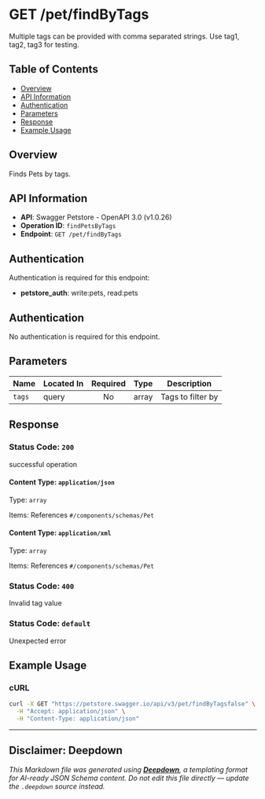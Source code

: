 # GET /pet/findByTags

Multiple tags can be provided with comma separated strings. Use tag1, tag2, tag3 for testing.

## Table of Contents

- [Overview](#overview)
- [API Information](#api-information)
- [Authentication](#authentication)
- [Parameters](#parameters)
- [Response](#response)
- [Example Usage](#example-usage)

## Overview

Finds Pets by tags.

## API Information

- **API**: Swagger Petstore - OpenAPI 3.0 (v1.0.26)
- **Operation ID**: `findPetsByTags`
- **Endpoint**: `GET /pet/findByTags`

## Authentication

Authentication is required for this endpoint:

- **petstore_auth**: write:pets, read:pets
## Authentication

No authentication is required for this endpoint.

## Parameters

| Name | Located In | Required | Type | Description |
|------|------------|:--------:|------|-------------|
| `tags` | query | No | array | Tags to filter by |

## Response

### Status Code: `200`

successful operation


#### Content Type: `application/json`


Type: `array`

Items: References `#/components/schemas/Pet`

#### Content Type: `application/xml`


Type: `array`

Items: References `#/components/schemas/Pet`
### Status Code: `400`

Invalid tag value

### Status Code: `default`

Unexpected error


## Example Usage

### cURL

```bash
curl -X GET "https://petstore.swagger.io/api/v3/pet/findByTagsfalse" \
  -H "Accept: application/json" \
  -H "Content-Type: application/json"
```

---

## Disclaimer: Deepdown

_This Markdown file was generated using [**Deepdown**](https://github.com/deepgram/deepdown), a templating format for AI-ready JSON Schema content._
_Do not edit this file directly — update the `.deepdown` source instead._